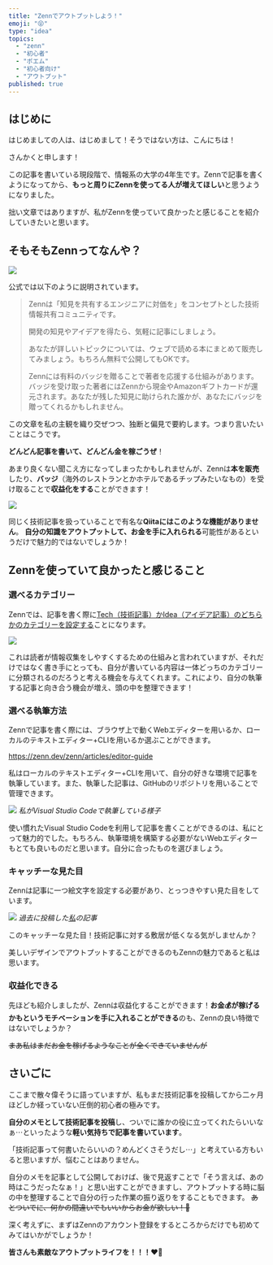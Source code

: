 ```yaml
---
title: "Zennでアウトプットしよう！"
emoji: "😝"
type: "idea"
topics:
  - "zenn"
  - "初心者"
  - "ポエム"
  - "初心者向け"
  - "アウトプット"
published: true
---
```


## はじめに

はじめましての人は、はじめまして！そうではない方は、こんにちは！

さんかくと申します！

この記事を書いている現段階で、情報系の大学の4年生です。Zennで記事を書くようになってから、**もっと周りにZennを使ってる人が増えてほしい**と思うようになりました。

拙い文章ではありますが、私がZennを使っていて良かったと感じることを紹介していきたいと思います。


## そもそもZennってなんや？

![](/images/sankaku6/logo.png)

公式では以下のように説明されています。

> Zennは「知見を共有するエンジニアに対価を」をコンセプトとした技術情報共有コミュニティです。
> 
> 開発の知見やアイデアを得たら、気軽に記事にしましょう。
> 
> あなたが詳しいトピックについては、ウェブで読める本にまとめて販売してみましょう。もちろん無料で公開してもOKです。
> 
> Zennには有料のバッジを贈ることで著者を応援する仕組みがあります。バッジを受け取った著者にはZennから現金やAmazonギフトカードが還元されます。あなたが残した知見に助けられた誰かが、あなたにバッジを贈ってくれるかもしれません。

この文章を私の主観を織り交ぜつつ、独断と偏見で要約します。つまり言いたいことはこうです。

**どんどん記事を書いて、どんどん金を稼ごうぜ**！

あまり良くない聞こえ方になってしまったかもしれませんが、Zennは**本を販売**したり、**バッジ**（海外のレストランとかホテルであるチップみたいなもの）を受け取ることで**収益化をする**ことができます！

![](/images/sankaku6/how-it-works-new.png)


同じく技術記事を扱っていることで有名な**Qiitaにはこのような機能がありません**。
**自分の知識をアウトプットして、お金を手に入れられる**可能性があるというだけで魅力的ではないでしょうか！


## Zennを使っていて良かったと感じること

### 選べるカテゴリー
Zennでは、記事を書く際に[Tech（技術記事）かIdea（アイデア記事）のどちらかのカテゴリーを設定する](https://zenn.dev/tech-or-idea)ことになります。

![](/images/sankaku6/techidea.png)

これは読者が情報収集をしやすくするための仕組みと言われていますが、それだけではなく書き手にとっても、自分が書いている内容は一体どっちのカテゴリーに分類されるのだろうと考える機会を与えてくれます。これにより、自分の執筆する記事と向き合う機会が増え、頭の中を整理できます！


### 選べる執筆方法

Zennで記事を書く際には、ブラウザ上で動くWebエディターを用いるか、ローカルのテキストエディター+CLIを用いるか選ぶことができます。

https://zenn.dev/zenn/articles/editor-guide

私はローカルのテキストエディター+CLIを用いて、自分の好きな環境で記事を執筆しています。また、執筆した記事は、GitHubのリポジトリを用いることで管理できます。

![](/images/sankaku6/vscode.png)
*私がVisual Studio Codeで執筆している様子*

使い慣れたVisual Studio Codeを利用して記事を書くことができるのは、私にとって魅力的でした。もちろん、執筆環境を構築する必要がないWebエディターもとても良いものだと思います。自分に合ったものを選びましょう。


### キャッチーな見た目

Zennは記事に一つ絵文字を設定する必要があり、とっつきやすい見た目をしています。

![](/images/sankaku6/emoji.png)
*過去に投稿した[私](https://zenn.dev/joho0724)の記事*

このキャッチーな見た目！技術記事に対する敷居が低くなる気がしませんか？

美しいデザインでアウトプットすることができるのもZennの魅力であると私は思います。

### 収益化できる

先ほども紹介しましたが、Zennは収益化することができます！**お金💰が稼げるかもというモチベーションを手に入れることができる**のも、Zennの良い特徴ではないでしょうか？

~~まあ私はまだお金を稼げるようなことが全くできていませんが~~

## さいごに

ここまで散々偉そうに語っていますが、私もまだ技術記事を投稿してから二ヶ月ほどしか経っていない圧倒的初心者の極みです。

**自分のメモとして技術記事を投稿**し、ついでに誰かの役に立ってくれたらいいなぁ⋯といったような**軽い気持ちで記事を書いています**。

「技術記事って何書いたらいいの？めんどくさそうだし⋯」と考えている方もいると思いますが、悩むことはありません。

自分のメモを記事として公開しておけば、後で見返すことで「そう言えば、あの時はこうだったなぁ！」と思い出すことができますし、アウトプットする時に脳の中を整理することで自分の行った作業の振り返りをすることもできます。
~~あとついでに、何かの間違いでもいいからお金が欲しい！🤑~~

深く考えずに、まずはZennのアカウント登録をするところからだけでも初めてみてはいかがでしょうか！

**皆さんも素敵なアウトプットライフを！！！❤️‍🔥**
